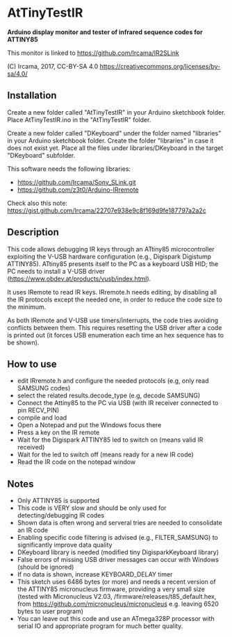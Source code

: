 # AtTinyTestIR
**Arduino display monitor and tester of infrared sequence codes for ATTINY85**

This monitor is linked to https://github.com/Ircama/IR2SLink

(C) Ircama, 2017, CC-BY-SA 4.0
https://creativecommons.org/licenses/by-sa/4.0/

## Installation
Create a new folder called "AtTinyTestIR" in your Arduino sketchbook folder.
Place AtTinyTestIR.ino in the "AtTinyTestIR" folder.

Create a new folder called "DKeyboard" under the folder named "libraries" in your Arduino sketchbook folder.
Create the folder "libraries" in case it does not exist yet. Place all the files under libraries/DKeyboard
in the target "DKeyboard" subfolder.

This software needs the following libraries:

- https://github.com/Ircama/Sony_SLink.git
- https://github.com/z3t0/Arduino-IRremote

Check also this note: https://gist.github.com/Ircama/22707e938e9c8f169d9fe187797a2a2c

## Description
This code allows debugging IR keys through an ATtiny85 microcontroller exploiting the
V-USB hardware configuration (e.g., Digispark Digistump ATTINY85). ATtiny85 presents
itself to the PC as a keyboard USB HID; the PC needs to install a V-USB driver
(https://www.obdev.at/products/vusb/index.html).

It uses IRemote to read IR keys. IRremote.h needs editing, by  disabling all the IR
protocols except the needed one, in order to reduce the code size to the minimum.

As both IRemote and V-USB use timers/interrupts, the code tries avoiding conflicts
between them. This requires resetting the USB driver after a code is printed out
(it forces USB enumeration each time an hex sequence has to be shown).
 
## How to use
- edit IRremote.h and configure the needed protocols (e.g, only read SAMSUNG codes)
- select the related results.decode_type (e.g, decode SAMSUNG)
- Connect the Attiny85 to the PC via USB (with IR receiver connected to pin RECV_PIN)
- compile and load
- Open a Notepad and put the Windows focus there
- Press a key on the IR remote
- Wait for the Digispark ATTINY85 led to switch on (means valid IR received)
- Wait for the led to switch off (means ready for a new IR code)
- Read the IR code on the notepad window

## Notes
 - Only ATTINY85 is supported
 - This code is VERY slow and should be only used for detecting/debugging IR codes
 - Shown data is often wrong and serveral tries are needed to consolidate an IR code
 - Enabling specific code filtering is advised (e.g., FILTER_SAMSUNG) to significantly
   improve data quality
 - DKeyboard library is needed (modified tiny DigisparkKeyboard library)
 - False errors of missing USB driver messages can occur with Windows (should be ignored)
 - If no data is shown, increase KEYBOARD_DELAY timer
 - This sketch uses 6486 bytes (or more) and needs a recent version of the ATTINY85
   micronucleus firmware, providing a very small size (tested with Micronucleus V2.03,
   /firmware/releases/t85_default.hex,
   from https://github.com/micronucleus/micronucleus  e.g. leaving 6520 bytes to user
   program)
 - You can leave out this code and use an ATmega328P processor with serial IO and
   appropriate program for much better quality.

